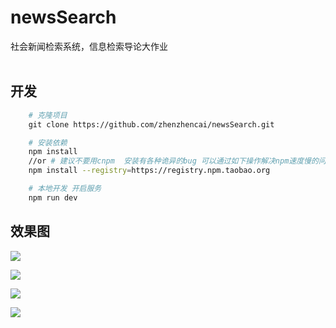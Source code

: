 # newsSearch
社会新闻检索系统，信息检索导论大作业<br><br>


## 开发
```bash
    # 克隆项目
    git clone https://github.com/zhenzhencai/newsSearch.git

    # 安装依赖
    npm install
    //or # 建议不要用cnpm  安装有各种诡异的bug 可以通过如下操作解决npm速度慢的问题
    npm install --registry=https://registry.npm.taobao.org

    # 本地开发 开启服务
    npm run dev
```


## 效果图

![](https://github.com/zhenzhencai/newsSearch/blob/master/xgIMG/001.png)

![](https://github.com/zhenzhencai/newsSearch/blob/master/xgIMG/002.png)

![](https://github.com/zhenzhencai/newsSearch/blob/master/xgIMG/003.png)

![](https://github.com/zhenzhencai/newsSearch/blob/master/xgIMG/004.png)
